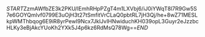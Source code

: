 $START$ZzmAWfbZE3k2PKU/lEmhRHpPZgT4m1LXVbj6/iJ0iYWqT8l7R9Gw5S7e6GOYQmlvf0799E3uOjH3t27tSmfitVrCLaQ0pbtRL7jH3Qj/he+8wZ71MESLkpWMThbqog6E9iR8yrPewI9Ncx7JklJvIHNwiduchKH039opL3Guyr2eJzzbcHLKy3eBjAkcYUoKh2YXk5J4p6kz6RdMsQ78Wg==$END$